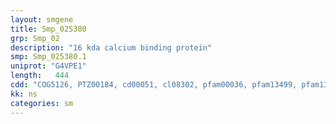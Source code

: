 ```yaml
---
layout: smgene
title: Smp_025380
grp: Smp_02
description: "16 kda calcium binding protein"
smp: Smp_025380.1
uniprot: "G4VPE1"
length:   444
cdd: "COG5126, PTZ00184, cd00051, cl08302, pfam00036, pfam13499, pfam13833, smart00054"
kk: ns
categories: sm
---
```

